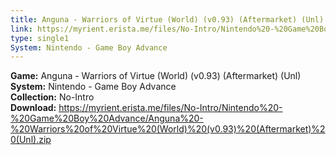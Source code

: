```yaml
---
title: Anguna - Warriors of Virtue (World) (v0.93) (Aftermarket) (Unl)
link: https://myrient.erista.me/files/No-Intro/Nintendo%20-%20Game%20Boy%20Advance/Anguna%20-%20Warriors%20of%20Virtue%20(World)%20(v0.93)%20(Aftermarket)%20(Unl).zip
type: single1
System: Nintendo - Game Boy Advance
---
```

<b>Game:</b> Anguna - Warriors of Virtue (World) (v0.93) (Aftermarket) (Unl)<br>
<b>System:</b> Nintendo - Game Boy Advance<br>
<b>Collection:</b> No-Intro<br>
<b>Download:</b> https://myrient.erista.me/files/No-Intro/Nintendo%20-%20Game%20Boy%20Advance/Anguna%20-%20Warriors%20of%20Virtue%20(World)%20(v0.93)%20(Aftermarket)%20(Unl).zip